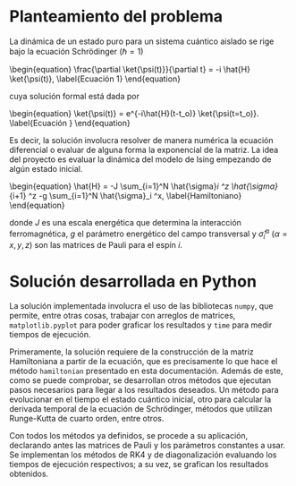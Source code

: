 # Planteamiento del problema

La dinámica de un estado puro para un sistema cuántico aislado se rige bajo la ecuación Schrödinger ($\hbar = 1$)

\begin{equation}
    \frac{\partial \ket{\psi(t)}}{\partial t} = -i \hat{H} \ket{\psi(t)},
\label{Ecuación 1}
\end{equation}

cuya solución formal está dada por

\begin{equation}
    \ket{\psi(t)} = e^{-i\hat{H}(t-t_o)} \ket{\psi(t=t_o)}.
\label{Ecuación }
\end{equation}

Es decir, la solución involucra resolver de manera numérica la ecuación diferencial o evaluar de alguna forma la exponencial de la matriz. La idea del proyecto es evaluar la dinámica del modelo de Ising empezando de algún estado inicial.

\begin{equation}
    \hat{H} = -J \sum_{i=1}^N \hat{\sigma}_i ^z \hat{\sigma}_{i+1} ^z -g \sum_{i=1}^N \hat{\sigma}_i ^x,
\label{Hamiltoniano}
\end{equation}

donde $J$ es una escala energética que determina la interacción ferromagnética, $g$ el parámetro energético del campo transversal y $\hat{\sigma}_i ^\alpha$ ($\alpha =x, y, z$) son las matrices de Pauli para el espín $i$.  

# Solución desarrollada en Python

La solución implementada involucra el uso de las bibliotecas `numpy`, que permite, entre otras cosas, trabajar con arreglos de matrices, `matplotlib.pyplot` para poder graficar los resultados y `time` para medir tiempos de ejecución.  

Primeramente, la solución requiere de la construcción de la matriz Hamiltoniana a partir de la ecuación, que es precisamente lo que hace el método `hamiltonian` presentado en esta documentación. Además de este, como se puede comprobar, se desarrollan otros métodos que ejecutan pasos necesarios para llegar a los resultados deseados. Un método para evolucionar en el tiempo el estado cuántico inicial, otro para calcular la derivada temporal de la ecuación de Schrödinger, métodos que utilizan Runge-Kutta de cuarto orden, entre otros.  

Con todos los métodos ya definidos, se procede a su aplicación, declarando antes las matrices de Pauli y los parámetros constantes a usar. Se implementan los métodos de RK4 y de diagonalización evaluando los tiempos de ejecución respectivos; a su vez, se grafican los resultados obtenidos.  

